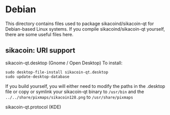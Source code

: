 
Debian
====================
This directory contains files used to package sikacoind/sikacoin-qt
for Debian-based Linux systems. If you compile sikacoind/sikacoin-qt yourself, there are some useful files here.

## sikacoin: URI support ##


sikacoin-qt.desktop  (Gnome / Open Desktop)
To install:

	sudo desktop-file-install sikacoin-qt.desktop
	sudo update-desktop-database

If you build yourself, you will either need to modify the paths in
the .desktop file or copy or symlink your sikacoin-qt binary to `/usr/bin`
and the `../../share/pixmaps/sikacoin128.png` to `/usr/share/pixmaps`

sikacoin-qt.protocol (KDE)

